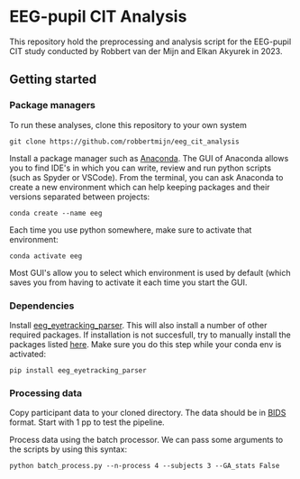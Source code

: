 # EEG-pupil CIT Analysis

This repository hold the preprocessing and analysis script for the EEG-pupil CIT study conducted by Robbert van der Mijn and Elkan Akyurek in 2023.

## Getting started

### Package managers

To run these analyses, clone this repository to your own system

```
git clone https://github.com/robbertmijn/eeg_cit_analysis
```

Install a package manager such as [Anaconda](https://www.anaconda.com/). The GUI of Anaconda allows you to find IDE's in which you can write, review and run python scripts (such as Spyder or VSCode). From the terminal, you can ask Anaconda to create a new environment which can help keeping packages and their versions separated between projects: 

```
conda create --name eeg
```

Each time you use python somewhere, make sure to activate that environment:

```
conda activate eeg
```

Most GUI's allow you to select which environment is used by default (which saves you from having to activate it each time you start the GUI.

### Dependencies

Install [eeg_eyetracking_parser](https://github.com/smathot/eeg_eyetracking_parser). This will also install a number of other required packages. If installation is not succesfull, try to manually install the packages listed [here](https://github.com/smathot/eeg_eyetracking_parser?tab=readme-ov-file#dependencies). Make sure you do this step while your conda env is activated:

```
pip install eeg_eyetracking_parser
```

### Processing data

Copy participant data to your cloned directory. The data should be in [BIDS](https://github.com/smathot/eeg_eyetracking_parser?tab=readme-ov-file#file-and-folder-structure) format. Start with 1 pp to test the pipeline.

Process data using the batch processor. We can pass some arguments to the scripts by using this syntax:

```
python batch_process.py --n-process 4 --subjects 3 --GA_stats False
```



